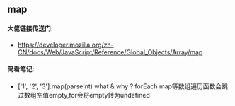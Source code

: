 ## map
#### 大佬链接传送门:
- https://developer.mozilla.org/zh-CN/docs/Web/JavaScript/Reference/Global_Objects/Array/map
#### 简看笔记:
- ['1', '2', '3'].map(parseInt) what & why ?
  forEach map等数组遍历函数会跳过数组空值empty,for会将empty转为undefined  